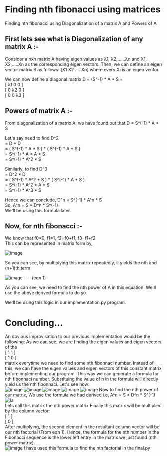 # Finding nth fibonacci using matrices
Finding nth fibonacci using Diagonalization of a matrix A and Powers of A

## First lets see what is Diagonalization of any matrix A :-

Consider a nxn matrix A having eigen values as λ1, λ2,......λn and X1, X2,.....Xn as the corresponding eigen vectors.
Then, we can define an eigen vector matrix S as follows: [X1 X2 ....  Xn] where every Xi is an eigen vector.

We can now define a diagonal matrix D = (S^-1) * A * S = <br>
[ λ1 0 0 ]<br>
[ 0 λ2 0 ]<br>
[ 0 0 λ3 ]<br>

## Powers of matrix A :-

From diagonalization of a matrix A, we have found out that D = S^(-1) * A * S

Let's say need to find D^2 <br>
= D * D <br>
= ( S^(-1) * A * S ) * ( S^(-1) * A * S ) <br>
= S^(-1) * A * A * S <br>
= S^(-1) * A^2 * S <br>

Similarly, to find D^3 <br>
= D^2 * D <br>
= ( S^(-1) * A^2 * S ) * ( S^(-1) * A * S ) <br>
= S^(-1) * A^2 * A * S <br>
= S^(-1) * A^3 * S <br>

Hence we can conclude, D^n = S^(-1) * A^n * S <br>
So,
A^n = S * D^n * S^(-1) <br>
We'll be using this formula later.

## Now, for nth fibonacci :-

We know that f0=0, f1=1, f2=f0+f1, f3=f1+f2 <br>
This can be represented in matrix form by, <br>

![image](https://user-images.githubusercontent.com/118650412/230645911-286e106b-0d10-4a12-864e-162b5aafcbe9.png)

So you can see, by multiplying this matrix repeatedly, it yields the nth and (n+1)th term

![image](https://user-images.githubusercontent.com/118650412/230646072-a7d2c0fe-1d86-4bb2-87bf-f4c1f8a94222.png)  ----(eqn 1)

As you can see, we need to find the nth power of A in this equation. We'll use the above derived formula to do so.

We'll be using this logic in our implementation.py program.

# Concluding...

An obvious improvisation to our previous implementation would be the following:
As we can see, we are finding the eigen values and eigen vectors of the <br>
[ 1 1 ]<br>
[ 1 0 ]<br>
matrix everytime we need to find some nth fibonnaci number. Instead of this, we can have the eigen values and eigen vectors of this constant matrix before implementing our program. This way we can generate a formula for nth fibonnaci number. Substituing the value of n in the formula will directly yield us the nth fibonnaci. Let's see how: <br>
![image](https://user-images.githubusercontent.com/118650412/232274373-bf8f741a-a4dd-4d8e-9196-3862db9a85a7.png)
![image](https://user-images.githubusercontent.com/118650412/232274382-bacafaf9-9917-490b-b56e-e3672d9cae7f.png)
![image](https://user-images.githubusercontent.com/118650412/232274387-f6ba98f5-6ea7-43a6-8d3c-80699f07ede1.png)
![image](https://user-images.githubusercontent.com/118650412/232274391-d6488f88-b199-4519-b3cc-3bd5ece5afb8.png)
![image](https://user-images.githubusercontent.com/118650412/232274393-65fd7190-3e84-4858-98b0-414151e9ed39.png)
Now to find the nth power of our matrix,
We use the formula we had derived i.e, A^n = S * D^n * S^(-1)
![la](https://user-images.githubusercontent.com/118650412/232274530-f51bc627-fe1e-4470-ad6d-4db1c5d2436a.jpg) <br>
Lets call this matrix the nth power matrix
Finally this matrix will be multiplied by the column vector: <br>
[ 1 ]<br>
[ 0 ]<br>
After multiplying, the second element in the resultant column vector will be our nth factorial (From eqn 1).
Hence, the formula for the nth number in the Fibonacci sequence is the lower left entry in the matrix we just found (nth power matrix). <br>
![image](https://user-images.githubusercontent.com/118650412/232274672-c8d6e420-d1ae-4df4-ac4a-4bd985c45d2d.png)
I have used this formula to find the nth factorial in the final.py
